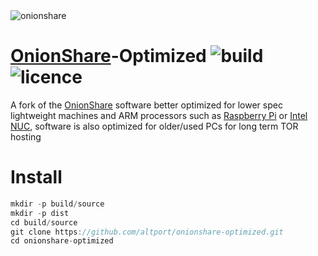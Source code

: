 <img src="https://github.com/micahflee/onionshare/blob/develop/docs/source/_static/logo.png" alt="onionshare">

# [OnionShare](https://github.com/micahflee/onionshare)-Optimized   <img src="https://img.shields.io/badge/build-stable-green" alt="build">  <img src="https://img.shields.io/github/license/altport/onionshare-optimized" alt="licence">
A fork of the [OnionShare](onionshare.org) software better optimized for lower spec lightweight machines and ARM processors such as [Raspberry Pi](https://github.com/raspberrypi) or [Intel NUC](https://www.intel.com/content/www/us/en/products/details/nuc.html), software is also optimized for older/used PCs for long term TOR hosting

# Install
```javascript
mkdir -p build/source
mkdir -p dist
cd build/source
git clone https://github.com/altport/onionshare-optimized.git
cd onionshare-optimized
```
